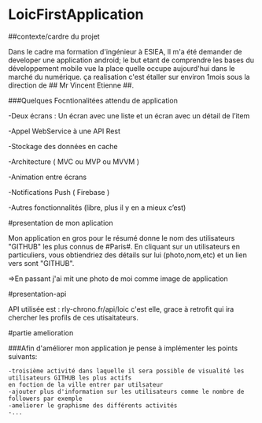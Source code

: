 # LoicFirstApplication

##contexte/cardre du projet

Dans le cadre ma formation d'ingénieur à ESIEA, ll m'a été demander de developer une application android; le but etant de 
comprendre les bases du développement mobile vue la place quelle occupe aujourd'hui dans le marché du numérique.
ça realisation c'est étaller sur environ 1mois sous la direction de ## Mr Vincent Etienne ##.

###Quelques Focntionalitées attendu de application

  -Deux écrans : Un écran avec une liste et un écran avec un détail de l’item
  
  -Appel WebService à une API Rest
  
  -Stockage des données en cache
  
  -Architecture ( MVC ou MVP ou MVVM ) 
  
  -Animation entre écrans 
  
  -Notifications Push ( Firebase ) 
  
  -Autres fonctionnalités (libre, plus il y en a mieux c’est)


#presentation de mon aplication

Mon application en gros pour le résumé donne le nom des utilisateurs "GITHUB" les plus connus de #Paris#. En cliquant sur un utilisateurs en particuliers,
vous obtiendriez des détails sur lui (photo,nom,etc) et un lien vers sont "GITHUB".

=>En passant j'ai mit une photo de moi comme image de application

#presentation-api

API utilisée est : rly-chrono.fr/api/loic
c'est elle, grace à retrofit qui ira chercher les profils de ces utisaitateurs.

#partie amelioration

###Afin d'améliorer mon application je pense à implémenter les points suivants:
  
    -troisième activité dans laquelle il sera possible de visualité les utilisateurs GITHUB les plus actifs 
    en foction de la ville entrer par utilsateur 
    -ajouter plus d'information sur les utilisateurs comme le nombre de followers par exemple
    -ameliorer le graphisme des différents activités
    -...
